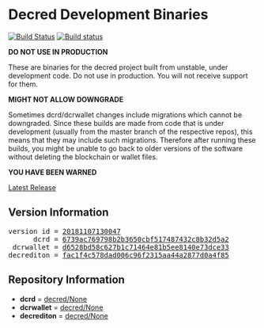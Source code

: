 
# Decred Development Binaries

[![Build Status](https://travis-ci.org/matheusd/decred-weekly-builds.svg?branch=v20181107130047)](https://travis-ci.org/matheusd/decred-weekly-builds) [![Build status](https://ci.appveyor.com/api/projects/status/hncgrnv0xuqb6s3c/branch/master?svg=true)](https://ci.appveyor.com/project/matheusd/decred-weekly-builds/branch/master)


**DO NOT USE IN PRODUCTION**

These are binaries for the decred project built from unstable, under development
code. Do not use in production. You will not receive support for them.

**MIGHT NOT ALLOW DOWNGRADE**

Sometimes dcrd/dcrwallet changes include migrations which cannot be downgraded.
Since these builds are made from code that is under development (usually from
the master branch of the respective repos), this means that they may include such
migrations. Therefore after running these builds, you might be unable to go back
to older versions of the software without deleting the blockchain or wallet
files.

**YOU HAVE BEEN WARNED**

[Latest Release](https://github.com/matheusd/decred-weekly-builds/releases/latest)

## Version Information

<pre>
version id = <a href="https://github.com/matheusd/decred-weekly-builds/releases/tag/v20181107130047">20181107130047</a>
      dcrd = <a href="https://github.com/decred/dcrd/commits/6739ac769798b2b3650cbf517487432c8b32d5a2">6739ac769798b2b3650cbf517487432c8b32d5a2</a>
 dcrwallet = <a href="https://github.com/decred/dcrwallet/commits/d6528bd58c627b1c71464e81b5ee8140e73dce33">d6528bd58c627b1c71464e81b5ee8140e73dce33</a>
decrediton = <a href="https://github.com/decred/decrediton/commits/fac1f4c578dad006c96f2315aa44a2877d0a4f85">fac1f4c578dad006c96f2315aa44a2877d0a4f85</a>
</pre>

## Repository Information

- **dcrd** = [decred/None](https://github.com/decred/dcrd)
- **dcrwallet** = [decred/None](https://github.com/decred/dcrwallet)
- **decrediton** = [decred/None](https://github.com/decred/decrediton)


